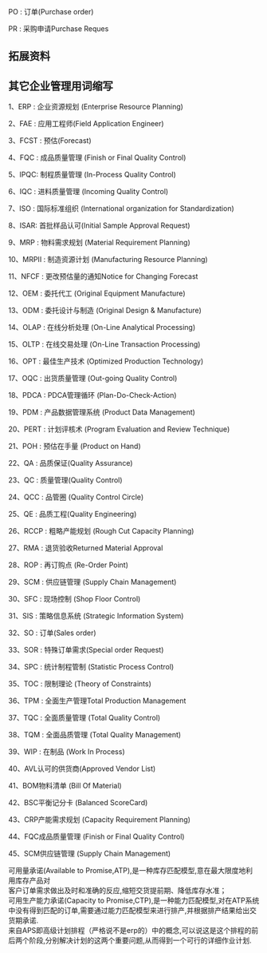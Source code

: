 



PO : 订单(Purchase order)

PR : 采购申请Purchase Reques

## 拓展资料

##   

## 其它企业管理用词缩写

1、ERP : 企业资源规划 (Enterprise Resource Planning)

2、FAE : 应用工程师(Field Application Engineer)

3、FCST : 预估(Forecast)

4、FQC : 成品质量管理 (Finish or Final Quality Control)

5、IPQC: 制程质量管理 (In-Process Quality Control)

6、IQC : 进料质量管理 (Incoming Quality Control)

7、ISO : 国际标准组织 (International organization for Standardization)

8、ISAR: 首批样品认可(Initial Sample Approval Request)

9、MRP : 物料需求规划 (Material Requirement Planning)

10、MRPII : 制造资源计划 (Manufacturing Resource Planning)

11、NFCF : 更改预估量的通知Notice for Changing Forecast

12、OEM : 委托代工 (Original Equipment Manufacture)

13、ODM : 委托设计与制造 (Original Design & Manufacture)

14、OLAP : 在线分析处理 (On-Line Analytical Processing)

15、OLTP : 在线交易处理 (On-Line Transaction Processing)

16、OPT : 最佳生产技术 (Optimized Production Technology)

17、OQC : 出货质量管理 (Out-going Quality Control)

18、PDCA : PDCA管理循环 (Plan-Do-Check-Action)

19、PDM : 产品数据管理系统 (Product Data Management)

20、PERT : 计划评核术 (Program Evaluation and Review Technique)

21、POH : 预估在手量 (Product on Hand)

22、QA : 品质保证(Quality Assurance)

23、QC : 质量管理(Quality Control)

24、QCC : 品管圈 (Quality Control Circle)

25、QE : 品质工程(Quality Engineering)

26、RCCP : 粗略产能规划 (Rough Cut Capacity Planning)

27、RMA : 退货验收Returned Material Approval

28、ROP : 再订购点 (Re-Order Point)

29、SCM : 供应链管理 (Supply Chain Management)

30、SFC : 现场控制 (Shop Floor Control)

31、SIS : 策略信息系统 (Strategic Information System)

32、SO : 订单(Sales order)

33、SOR : 特殊订单需求(Special order Request)

34、SPC : 统计制程管制 (Statistic Process Control)

35、TOC : 限制理论 (Theory of Constraints)

36、TPM : 全面生产管理Total Production Management

37、TQC : 全面质量管理 (Total Quality Control)

38、TQM : 全面品质管理 (Total Quality Management)

39、WIP : 在制品 (Work In Process)

40、AVL认可的供货商(Approved Vendor List)

41、BOM物料清单 (Bill Of Material)

42、BSC平衡记分卡 (Balanced ScoreCard)

43、CRP产能需求规划 (Capacity Requirement Planning)

44、FQC成品质量管理 (Finish or Final Quality Control)

45、SCM供应链管理 (Supply Chain Management)



可用量承诺(Available to Promise,ATP),是一种库存匹配模型,意在最大限度地利用库存产品对  
客户订单需求做出及时和准确的反应,缩短交货提前期、降低库存水准；  
可用生产能力承诺(Capacity to Promise,CTP),是一种能力匹配模型,对在ATP系统中没有得到匹配的订单,需要通过能力匹配模型来进行排产,并根据排产结果给出交货期承诺.  
来自APS即高级计划排程（严格说不是erp的）中的概念,可以说这是这个排程的前后两个阶段,分别解决计划的这两个重要问题,从而得到一个可行的详细作业计划.














